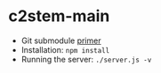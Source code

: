# c2stem-main

* Git submodule [primer](https://git-scm.com/book/en/v2/Git-Tools-Submodules)
* Installation: <code>npm install</code>
* Running the server: <code>./server.js -v</code>
